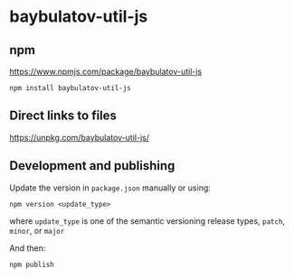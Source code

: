 # baybulatov-util-js

## npm

https://www.npmjs.com/package/baybulatov-util-js

```
npm install baybulatov-util-js
```

## Direct links to files

https://unpkg.com/baybulatov-util-js/

## Development and publishing

Update the version in `package.json` manually or using:

```
npm version <update_type>
```

where `update_type` is one of the semantic versioning release types, `patch`, `minor`, or `major`

And then:

```
npm publish
```
